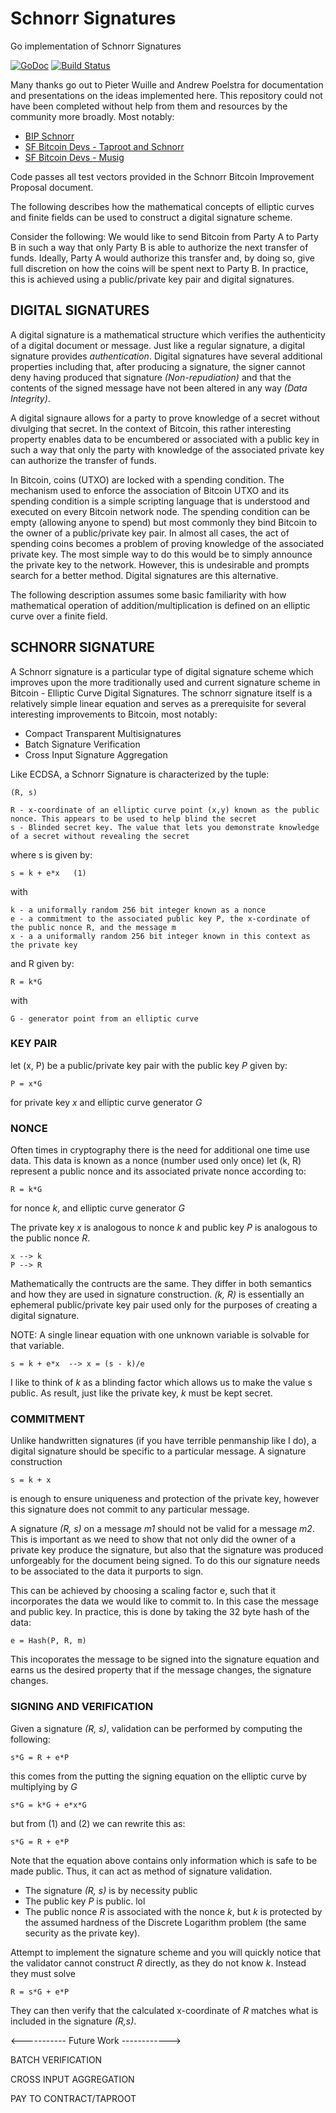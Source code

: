 # Schnorr Signatures
Go implementation of Schnorr Signatures

[![GoDoc](https://camo.githubusercontent.com/8609cfcb531fa0f5598a3d4353596fae9336cce3/68747470733a2f2f676f646f632e6f72672f6769746875622e636f6d2f79616e6777656e6d61692f686f772d746f2d6164642d62616467652d696e2d6769746875622d726561646d653f7374617475732e737667)](http://godoc.org/github.com/calvinrzachman/schnorr) [![Build Status](https://travis-ci.org/calvinrzachman/schnorr.svg?branch=master)](https://travis-ci.org/calvinrzachman/schnorr) 

Many thanks go out to Pieter Wuille and Andrew Poelstra for documentation and presentations on the ideas implemented here.
This repository could not have been completed without help from them and resources by the community more broadly. Most notably:

- [BIP Schnorr](https://github.com/sipa/bips/blob/bip-schnorr/bip-schnorr.mediawiki)
- [SF Bitcoin Devs - Taproot and Schnorr](https://www.youtube.com/watch?v=YSUVRj8iznU)
- [SF Bitcoin Devs - Musig](https://www.youtube.com/watch?v=j9Wvz7zI_Ac)

Code passes all test vectors provided in the Schnorr Bitcoin Improvement Proposal document.

The following describes how the mathematical concepts of elliptic curves and finite fields can be used to construct
a digital signature scheme.

Consider the following: We would like to send Bitcoin from Party A to Party B in such a way that only Party B is able to authorize the next transfer of funds. Ideally, Party A would authorize this transfer and, by doing so, give full discretion on how the coins will be spent next to Party B. In practice, this is achieved using a public/private key pair and digital signatures.


## DIGITAL SIGNATURES

A digital signature is a mathematical structure which verifies the authenticity of a digital document or message. Just like a regular signature, a digital signature provides *authentication*. Digital signatures have several additional properties including that, after producing a signature, the signer cannot deny having produced that signature *(Non-repudiation)* and that the contents of the signed message have not been altered in any way *(Data Integrity)*.

A digital signaure allows for a party to prove knowledge of a secret without divulging that secret. In the context of Bitcoin, this rather interesting property enables data to be encumbered or associated with a public key in such a way that only the party with knowledge of the associated private key can authorize the transfer of funds.
    
In Bitcoin, coins (UTXO) are locked with a spending condition. The mechanism used to enforce the association of Bitcoin UTXO and its spending condition is a simple scripting language that is understood and executed on every Bitcoin network node. The spending condition can be empty (allowing anyone to spend) but most commonly they bind Bitcoin to the owner of a public/private key pair. In almost all cases, the act of spending coins becomes a problem of proving knowledge of the associated private key. The most simple way to do this would be to simply announce the private key to the network. However, this is undesirable and prompts search for a better method. Digital signatures are this alternative.

The following description assumes some basic familiarity with how mathematical operation of addition/multiplication
is defined on an elliptic curve over a finite field.


## SCHNORR SIGNATURE

A Schnorr signature is a particular type of digital signature scheme which improves upon the more traditionally
used and current signature scheme in Bitcoin - Elliptic Curve Digital Signatures. The schnorr signature itself is a relatively simple linear equation and serves as a prerequisite for several interesting improvements to Bitcoin, most notably:

* Compact Transparent Multisignatures
* Batch Signature Verification
* Cross Input Signature Aggregation 

Like ECDSA, a Schnorr Signature is characterized by the tuple:

    (R, s)

    R - x-coordinate of an elliptic curve point (x,y) known as the public nonce. This appears to be used to help blind the secret
    s - Blinded secret key. The value that lets you demonstrate knowledge of a secret without revealing the secret
    
where s is given by:

    s = k + e*x   (1)

with

    k - a uniformally random 256 bit integer known as a nonce
    e - a commitment to the associated public key P, the x-cordinate of the public nonce R, and the message m
    x - a a uniformally random 256 bit integer known in this context as the private key

and R given by:

    R = k*G

with

    G - generator point from an elliptic curve


### KEY PAIR
let (x, P) be a public/private key pair with the public key *P* given by:

    P = x*G

for private key *x* and elliptic curve generator *G*

### NONCE
Often times in cryptography there is the need for additional one time use data. This data is known as a nonce (number used only once)
let (k, R) represent a public nonce and its associated private nonce according to:

    R = k*G

for nonce *k*, and elliptic curve generator *G*

The private key *x* is analogous to nonce *k* and public key *P* is analogous to the public nonce *R*.

    x --> k
    P --> R

Mathematically the contructs are the same. They differ in both semantics and how they are used in signature construction.
*(k, R)* is essentially an ephemeral public/private key pair used only for the purposes of creating a digital signature.

NOTE: A single linear equation with one unknown variable is solvable for that variable.

    s = k + e*x  --> x = (s - k)/e

I like to think of *k* as a blinding factor which allows us to make the value s public. As result, just like the private key, *k* must be kept secret.

### COMMITMENT

Unlike handwritten signatures (if you have terrible penmanship like I do), a digital signature should be specific to a particular message. A signature construction 

    s = k + x

is enough to ensure uniqueness and protection of the private key, however this signature does not commit to any particular message. 

A signature *(R, s)* on a message *m1* should not be valid for a message *m2*. This is important as we need to show that not only did the owner of a private key produce the signature, but also that the signature was produced unforgeably for the document being signed. To do this our signature needs to be associated to the data it purports to sign.

This can be achieved by choosing a scaling factor e, such that it incorporates the data we would like to commit to. In this case the message and public key. In practice, this is done by taking the 32 byte hash of the data: 

    e = Hash(P, R, m)

This incoporates the message to be signed into the signature equation and earns us the desired property that if the message changes, the signature changes.

### SIGNING AND VERIFICATION

Given a signature *(R, s)*, validation can be performed by computing the following:

    s*G = R + e*P

this comes from the putting the signing equation on the elliptic curve by multiplying by *G*

    s*G = k*G + e*x*G

but from (1) and (2) we can rewrite this as:

    s*G = R + e*P

Note that the equation above contains only information which is safe to be made public. Thus, it can act as method
of signature validation.

 - The signature *(R, s)* is by necessity public
 - The public key *P* is public. lol
 - The public nonce *R* is associated with the nonce *k*, but *k* is protected by the assumed hardness of the Discrete Logarithm problem (the same security as the private key).

Attempt to implement the signature scheme and you will quickly notice that the validator cannot construct *R* directly, as they do not know *k*. Instead they must solve

    R = s*G + e*P
    
They can then verify that the calculated x-coordinate of *R* matches what is included in the signature *(R,s)*.
    
    
<----------- Future Work ------------>

BATCH VERIFICATION

CROSS INPUT AGGREGATION

PAY TO CONTRACT/TAPROOT



